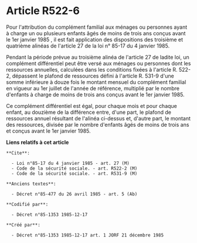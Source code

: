 # Article R522-6

Pour l'attribution du complément familial aux ménages ou personnes ayant à charge un ou plusieurs enfants âgés de moins de
trois ans conçus avant le 1er janvier 1985    , il est fait application des dispositions des troisième et quatrième alinéas
de l'article 27 de la loi n° 85-17 du 4 janvier 1985. 

Pendant la période prévue au troisième alinéa de l'article 27 de ladite loi, un complément différentiel peut être versé aux
ménages ou personnes dont les ressources annuelles, calculées dans les conditions fixées à l'article R. 522-2, dépassent le
plafond de ressources défini à l'article R. 531-9 d'une somme inférieure à douze fois le montant mensuel du complément
familial en vigueur au 1er juillet de l'année de référence, multiplié par le nombre d'enfants à charge de moins de trois ans
conçus avant le 1er janvier 1985. 

Ce complément différentiel est égal, pour chaque mois et pour chaque enfant, au douzième de la différence entre, d'une part,
le plafond de ressources annuel résultant de l'alinéa ci-dessus et, d'autre part, le montant des ressources, divisée par le
nombre d'enfants âgés de moins de trois ans et conçus avant le 1er janvier 1985.

**Liens relatifs à cet article**

	**Cite**:

	  - Loi n°85-17 du 4 janvier 1985 - art. 27 (M)
	  - Code de la sécurité sociale. - art. R522-2 (M)
	  - Code de la sécurité sociale. - art. R531-9 (M)

	**Anciens textes**:

	  - Décret n°85-477 du 26 avril 1985 - art. 5 (Ab)

	**Codifié par**:

	  - Décret n°85-1353 1985-12-17

	**Créé par**:

	  - Décret n°85-1353 1985-12-17 art. 1 JORF 21 décembre 1985
